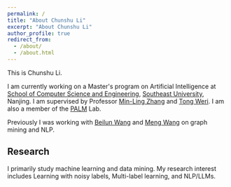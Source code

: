 ```yaml
---
permalink: /
title: "About Chunshu Li"
excerpt: "About Chunshu Li"
author_profile: true
redirect_from: 
  - /about/
  - /about.html
---
```


This is Chunshu Li.

I am currently working on a Master's program on Artificial Intelligence at [School of Computer Science and Engineering](https://cse.seu.edu.cn/), [Southeast University](https://www.seu.edu.cn/), Nanjing. I am supervised by Professor [Min-Ling Zhang](http://palm.seu.edu.cn/zhangml/) and [Tong Weri](https://palm.seu.edu.cn/weit/). I am also a member of the [PALM](http://palm.seu.edu.cn/) Lab.

Previously I was working with [Beilun Wang](https://cse.seu.edu.cn/2019/0105/c23024a257533/page.htm) and [Meng Wang](http://seu.wangmengsd.com/) on graph mining and NLP.

Research
---
I primarily study machine learning and data mining. My research interest includes Learning with noisy labels, Multi-label learning, and NLP/LLMs.

